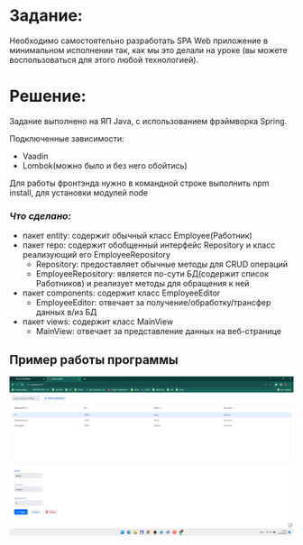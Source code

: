 # Задание:


Необходимо самостоятельно разработать SPA Web приложение в минимальном исполнении так, как мы это делали на уроке (вы можете воспользоваться для этого любой технологией).

# Решение:

Задание выполнено на ЯП Java, с использованием фрэймворка Spring.

Подключенные зависимости:

- Vaadin
- Lombok(можно было и без него обойтись)

Для работы фронтэнда нужно в командной строке выполнить npm install, для установки модулей node


### _Что сделано:_

- пакет entity: содержит обычный класс Employee(Работник)
- пакет repo: содержит обобщенный интерфейс Repository и класс реализующий его EmployeeRepository
    - Repository: предоставляет обычные методы для CRUD операций
    - EmployeeRepository: является по-сути БД(содержит список Работников) и реализует методы для обращения к ней
- пакет components: содержит класс EmployeeEditor
    - EmployeeEditor: отвечает за получение/обработку/трансфер данных в/из БД
- пакет views: содержит класс MainView
    - MainView: отвечает за представление данных на веб-странице

## Пример работы программы

![Example](/images/example.png)
